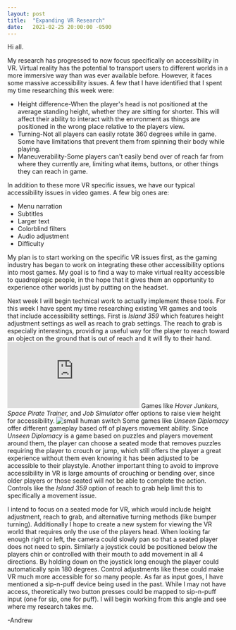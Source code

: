 ```yaml
---
layout: post
title:  "Expanding VR Research"
date:   2021-02-25 20:00:00 -0500
---
```

Hi all.

My research has progressed to now focus specifically on accessibility in VR. Virtual reality has the potential to transport users to different worlds in a more immersive way than was ever available before. However, it faces some massive accessibility issues. A few that I have identified that I spent my time researching this week were:
<ul>
    <li>Height difference-When the player's head is not positioned at the average standing height, whether they are sitting for shorter. This will affect their ability to interact with the envronment as things are positioned in the wrong place relative to the players view.</li>
    <li>Turning-Not all players can easily rotate 360 degrees while in game. Some have limitations that prevent them from spinning their body while playing.</li>
    <li>Maneuverability-Some players can't easily bend over of reach far from where they currently are, limiting what items, buttons, or other things they can reach in game.</li>
</ul>

In addition to these more VR specific issues, we have our typical accessibility issues in video games. A few big ones are:
<ul>
    <li>Menu narration</li>
    <li>Subtitles</li>
    <li>Larger text</li>
    <li>Colorblind filters</li>
    <li>Audio adjustment</li>
    <li>Difficulty</li>
</ul>

My plan is to start working on the specific VR issues first, as the gaming industry has began to work on integrating these other accessibility options into most games. My goal is to find a way to make virtual reality accessible to quadreplegic people, in the hope that it gives them an opportunity to experience other worlds just by putting on the headset.

Next week I will begin technical work to actually implement these tools. For this week I have spent my time researching existing VR games and tools that include accessibility settings. First is <em>Island 359</em> which features height adjustment settings as well as reach to grab settings. The reach to grab is especially interestings, providing a useful way for the player to reach toward an object on the ground that is out of reach and it will fly to their hand. 
<embed src="https://www.youtube.com/watch?v=fpPhz35c2qc&feature=youtu.be"></embed>
Games like <em>Hover Junkers, Space Pirate Trainer,</em> and <em>Job Simulator</em> offer options to raise view height for accessibility.
<image src="{{site.url}}/assets/jobSimSmallHuman.jpg" alt="small human switch"/>
Some games like <em>Unseen Diplomacy</em> offer different gameplay based off of players movement ability. Since <em>Unseen Diplomacy</em> is a game based on puzzles and players movement around them, the player can choose a seated mode that removes puzzles requiring the player to crouch or jump, which still offers the player a great experience without them even knowing it has been adjusted to be accessible to their playstyle. Another important thing to avoid to improve accessibility in VR is large amounts of crouching or bending over, since older players or those seated will not be able to complete the action. Controls like the <em>Island 359</em> option of reach to grab help limit this to specifically a movement issue.

I intend to focus on a seated mode for VR, which would include height adjustment, reach to grab, and alternative turning methods (like bumper turning). Additionally I hope to create a new system for viewing the VR world that requires only the use of the players head. When looking far enough right or left, the camera could slowly pan so that a seated player does not need to spin. Similarly a joystick could be positioned below the players chin or controlled with their mouth to add movement in all 4 directions. By holding down on the joystick long enough the player could automatically spin 180 degrees. Control adjustments like these could make VR much more accessible for so many people. As far as input goes, I have mentioned a sip-n-puff device being used in the past. While I may not have access, theoretically two button presses could be mapped to sip-n-puff input (one for sip, one for puff). I will begin working from this angle and see where my research takes me.

-Andrew